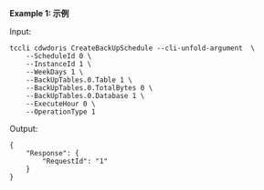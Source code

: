 **Example 1: 示例**



Input: 

```
tccli cdwdoris CreateBackUpSchedule --cli-unfold-argument  \
    --ScheduleId 0 \
    --InstanceId 1 \
    --WeekDays 1 \
    --BackUpTables.0.Table 1 \
    --BackUpTables.0.TotalBytes 0 \
    --BackUpTables.0.Database 1 \
    --ExecuteHour 0 \
    --OperationType 1
```

Output: 
```
{
    "Response": {
        "RequestId": "1"
    }
}
```


